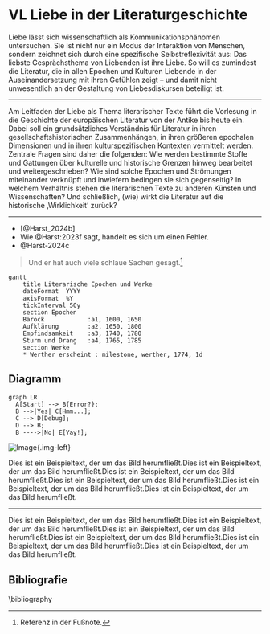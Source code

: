 # VL Liebe in der Literaturgeschichte


Liebe lässt sich wissenschaftlich als Kommunikationsphänomen untersuchen. Sie ist nicht nur ein Modus der Interaktion von Menschen, sondern zeichnet sich durch eine spezifische Selbstreflexivität aus: Das liebste Gesprächsthema von Liebenden ist ihre Liebe. So will es zumindest die Literatur, die in allen Epochen und Kulturen Liebende in der Auseinandersetzung mit ihren Gefühlen zeigt – und damit nicht unwesentlich an der Gestaltung von Liebesdiskursen beteiligt ist. 

<hr>

Am Leitfaden der Liebe als Thema literarischer Texte führt die Vorlesung in die Geschichte der europäischen Literatur von der Antike bis heute ein. Dabei soll ein grundsätzliches Verständnis für Literatur in ihren gesellschaftshistorischen Zusammenhängen, in ihren größeren epochalen Dimensionen und in ihren kulturspezifischen Kontexten vermittelt werden. Zentrale Fragen sind daher die folgenden: Wie werden bestimmte Stoffe und Gattungen über kulturelle und historische Grenzen hinweg bearbeitet und weitergeschrieben? Wie sind solche Epochen und Strömungen miteinander verknüpft und inwiefern bedingen sie sich gegenseitig? In welchem Verhältnis stehen die literarischen Texte zu anderen Künsten und Wissenschaften? Und schließlich, (wie) wirkt die Literatur auf die historische ‚Wirklichkeit’ zurück? 

<hr>

- [@Harst_2024b]
- Wie @Harst:2023f sagt, handelt es sich um einen Fehler.
- @Harst-2024c

> Und er hat auch viele schlaue Sachen gesagt.[^FN]

```mermaid
gantt
    title Literarische Epochen und Werke
    dateFormat  YYYY
    axisFormat  %Y
    tickInterval 50y
    section Epochen
    Barock            :a1, 1600, 1650
    Aufklärung        :a2, 1650, 1800
    Empfindsamkeit    :a3, 1740, 1780
    Sturm und Drang   :a4, 1765, 1785
    section Werke
    * Werther erscheint : milestone, werther, 1774, 1d
```
## Diagramm
``` mermaid
graph LR
  A[Start] --> B{Error?};
  B -->|Yes| C[Hmm...];
  C --> D[Debug];
  D --> B;
  B ---->|No| E[Yay!];
```


![Image](https://komparatistik.uni-koeln.de/sites/komparatistik/user_upload/Joachim_Harst.png){.img-left} 

Dies ist ein Beispieltext, der um das Bild herumfließt.Dies ist ein Beispieltext, der um das Bild herumfließt.Dies ist ein Beispieltext, der um das Bild herumfließt.Dies ist ein Beispieltext, der um das Bild herumfließt.Dies ist ein Beispieltext, der um das Bild herumfließt.Dies ist ein Beispieltext, der um das Bild herumfließt.

---

Dies ist ein Beispieltext, der um das Bild herumfließt.Dies ist ein Beispieltext, der um das Bild herumfließt.Dies ist ein Beispieltext, der um das Bild herumfließt.Dies ist ein Beispieltext, der um das Bild herumfließt.Dies ist ein Beispieltext, der um das Bild herumfließt.Dies ist ein Beispieltext, der um das Bild herumfließt.

## Bibliografie
\bibliography

[^FN]: Referenz in der Fußnote.